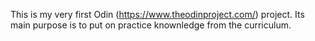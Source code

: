 This is my very first Odin (https://www.theodinproject.com/) project. Its main purpose is to put on practice knownledge from the curriculum.
